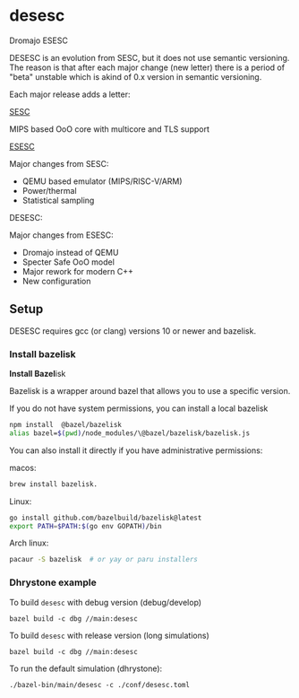 # desesc

Dromajo ESESC

DESESC is an evolution from SESC, but it does not use semantic versioning. The
reason is that after each major change (new letter) there is a period of "beta"
unstable which is akind of 0.x version in semantic versioning.

Each major release adds a letter:

[SESC](https://sesc.sourceforge.net) 

 MIPS based OoO core with multicore and TLS support

[ESESC](https://masc.soe.ucsc.edu/esesc/)

Major changes from SESC:

  * QEMU based emulator (MIPS/RISC-V/ARM)
  * Power/thermal
  * Statistical sampling

DESESC:

Major changes from ESESC:

  * Dromajo instead of QEMU
  * Specter Safe OoO model
  * Major rework for modern C++
  * New configuration

## Setup

DESESC requires gcc (or clang) versions 10 or newer and bazelisk.

### Install bazelisk

**Install Bazel**isk

Bazelisk is a wrapper around bazel that allows you to use a specific version.

If you do not have system permissions, you can install a local bazelisk

```sh
npm install  @bazel/bazelisk
alias bazel=$(pwd)/node_modules/\@bazel/bazelisk/bazelisk.js
```

You can also install it directly if you have administrative permissions:

macos:
```sh
brew install bazelisk.
```

Linux:
```sh
go install github.com/bazelbuild/bazelisk@latest
export PATH=$PATH:$(go env GOPATH)/bin
```

Arch linux:
```sh
pacaur -S bazelisk  # or yay or paru installers
```

### Dhrystone example

To build `desesc` with debug version (debug/develop)
```
bazel build -c dbg //main:desesc
```

To build `desesc` with release version (long simulations)
```
bazel build -c dbg //main:desesc
```

To run the default simulation (dhrystone):
```
./bazel-bin/main/desesc -c ./conf/desesc.toml
```
